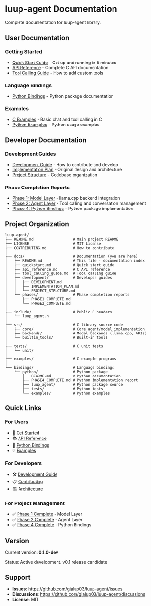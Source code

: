 # luup-agent Documentation

Complete documentation for luup-agent library.

## User Documentation

### Getting Started
- [Quick Start Guide](quickstart.md) - Get up and running in 5 minutes
- [API Reference](api_reference.md) - Complete C API documentation
- [Tool Calling Guide](tool_calling_guide.md) - How to add custom tools

### Language Bindings
- [Python Bindings](../bindings/python/README.md) - Python package documentation

### Examples
- [C Examples](../examples/) - Basic chat and tool calling in C
- [Python Examples](../bindings/python/examples/) - Python usage examples

## Developer Documentation

### Development Guides
- [Development Guide](development/DEVELOPMENT.md) - How to contribute and develop
- [Implementation Plan](development/IMPLEMENTATION_PLAN.md) - Original design and architecture
- [Project Structure](development/PROJECT_STRUCTURE.md) - Codebase organization

### Phase Completion Reports
- [Phase 1: Model Layer](phases/PHASE1_COMPLETE.md) - llama.cpp backend integration
- [Phase 2: Agent Layer](phases/PHASE2_COMPLETE.md) - Tool calling and conversation management
- [Phase 4: Python Bindings](../bindings/python/PHASE4_COMPLETE.md) - Python package implementation

## Project Organization

```
luup-agent/
├── README.md                  # Main project README
├── LICENSE                    # MIT License
├── CONTRIBUTING.md            # How to contribute
│
├── docs/                      # Documentation (you are here)
│   ├── README.md              # This file - documentation index
│   ├── quickstart.md          # Quick start guide
│   ├── api_reference.md       # C API reference
│   ├── tool_calling_guide.md  # Tool calling guide
│   ├── development/           # Developer guides
│   │   ├── DEVELOPMENT.md
│   │   ├── IMPLEMENTATION_PLAN.md
│   │   └── PROJECT_STRUCTURE.md
│   └── phases/                # Phase completion reports
│       ├── PHASE1_COMPLETE.md
│       └── PHASE2_COMPLETE.md
│
├── include/                   # Public C headers
│   └── luup_agent.h
│
├── src/                       # C library source code
│   ├── core/                  # Core agent/model implementation
│   ├── backends/              # Model backends (llama.cpp, APIs)
│   └── builtin_tools/         # Built-in tools
│
├── tests/                     # C unit tests
│   └── unit/
│
├── examples/                  # C example programs
│
└── bindings/                  # Language bindings
    └── python/                # Python package
        ├── README.md          # Python documentation
        ├── PHASE4_COMPLETE.md # Python implementation report
        ├── luup_agent/        # Python package source
        ├── tests/             # Python tests
        └── examples/          # Python examples
```

## Quick Links

### For Users
- 🚀 [Get Started](quickstart.md)
- 📚 [API Reference](api_reference.md)
- 🐍 [Python Bindings](../bindings/python/README.md)
- 💡 [Examples](../examples/)

### For Developers
- 🛠️ [Development Guide](development/DEVELOPMENT.md)
- 📋 [Contributing](../CONTRIBUTING.md)
- 🏗️ [Architecture](development/IMPLEMENTATION_PLAN.md)

### For Project Management
- ✅ [Phase 1 Complete](phases/PHASE1_COMPLETE.md) - Model Layer
- ✅ [Phase 2 Complete](phases/PHASE2_COMPLETE.md) - Agent Layer
- ✅ [Phase 4 Complete](../bindings/python/PHASE4_COMPLETE.md) - Python Bindings

## Version

Current version: **0.1.0-dev**

Status: Active development, v0.1 release candidate

## Support

- **Issues**: https://github.com/gialup03/luup-agent/issues
- **Discussions**: https://github.com/gialup03/luup-agent/discussions
- **License**: MIT

